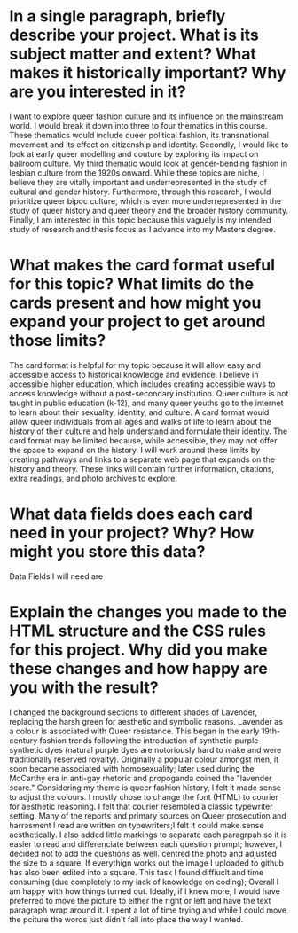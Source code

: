 # In a single paragraph, briefly describe your project. What is its subject matter and extent? What makes it historically important? Why are you interested in it?

I want to explore queer fashion culture and its influence on the mainstream world. I would break it down into three to four thematics in this course. These thematics would include queer political fashion, its transnational movement and its effect on citizenship and identity. Secondly, I would like to look at early queer modelling and couture by exploring its impact on ballroom culture. My third thematic would look at gender-bending fashion in lesbian culture from the 1920s onward. While these topics are niche, I believe they are vitally important and underrepresented in the study of cultural and gender history. Furthermore, through this research, I would prioritize queer bipoc culture, which is even more underrepresented in the study of queer history and queer theory and the broader history community. Finally, I am interested in this topic because this vaguely is my intended study of research and thesis focus as I advance into my Masters degree. 

# What makes the card format useful for this topic? What limits do the cards present and how might you expand your project to get around those limits?

The card format is helpful for my topic because it will allow easy and accessible access to historical knowledge and evidence. I believe in accessible higher education, which includes creating accessible ways to access knowledge without a post-secondary institution. Queer culture is not taught in public education (k-12), and many queer youths go to the internet to learn about their sexuality, identity, and culture. A card format would allow queer individuals from all ages and walks of life to learn about the history of their culture and help understand and formulate their identity. The card format may be limited because, while accessible, they may not offer the space to expand on the history. I will work around these limits by creating pathways and links to a separate web page that expands on the history and theory. These links will contain further information, citations, extra readings, and photo archives to explore. 


# What data fields does each card need in your project? Why? How might you store this data?

Data Fields I will need are 

# Explain the changes you made to the HTML structure and the CSS rules for this project. Why did you make these changes and how happy are you with the result? 
I changed the background sections to different shades of Lavender, replacing the harsh green for aesthetic and symbolic reasons. Lavender as a colour is associated with Queer resistance. This began in the early 19th-century fashion trends following the introduction of synthetic purple synthetic dyes (natural purple dyes are notoriously hard to make and were traditionally reserved royalty). Originally a popular colour amongst men, it soon became associated with homosexuality; later used during the McCarthy era  in anti-gay rhetoric and propoganda coined the "lavender scare." Considering my theme is queer fashion history, I felt it made sense to adjust the colours. I mostly chose to change the font (HTML) to courier for aesthetic reasoning. I felt that courier resembled a classic typewriter setting. Many of the reports and primary sources on Queer prosecution and harrasment I read are written on typewriters;I felt it could make sense aesthetically. I also added little markings to separate each paragrpah so it is easier to read and differenciate between each question prompt; however, I decided not to add the questions as well. centred the photo and adjusted the size to a square. If everythign works out the image I uploaded to github has also been edited into a square. This task I found diffiuclt and time consuming (due completely to my lack of knowledge on coding); Overall I am happy with how things turned out. Ideally, if I knew more, I would have preferred to move the picture to either the right or left and have the text paragraph wrap around it. I spent a lot of time trying and while I could move the pciture the words just didn't fall into place the way I wanted. 

